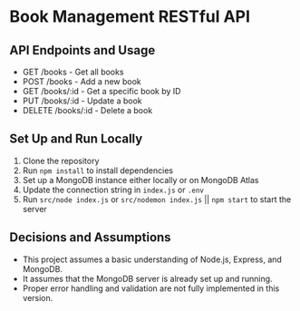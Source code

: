 # Book Management RESTful API

## API Endpoints and Usage

- GET /books - Get all books
- POST /books - Add a new book
- GET /books/:id - Get a specific book by ID
- PUT /books/:id - Update a book
- DELETE /books/:id - Delete a book

## Set Up and Run Locally

1. Clone the repository
2. Run `npm install` to install dependencies
3. Set up a MongoDB instance either locally or on MongoDB Atlas
4. Update the connection string in `index.js` or `.env`
5. Run `src/node index.js`  or `src/nodemon index.js` || `npm start` to start the server

## Decisions and Assumptions

- This project assumes a basic understanding of Node.js, Express, and MongoDB.
- It assumes that the MongoDB server is already set up and running.
- Proper error handling and validation are not fully implemented in this version.

